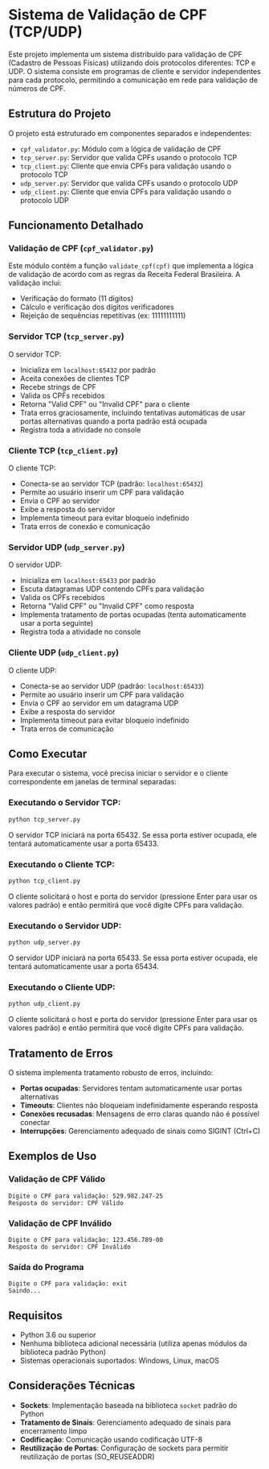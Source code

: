 # Sistema de Validação de CPF (TCP/UDP)

Este projeto implementa um sistema distribuído para validação de CPF (Cadastro de Pessoas Físicas) utilizando dois protocolos diferentes: TCP e UDP. O sistema consiste em programas de cliente e servidor independentes para cada protocolo, permitindo a comunicação em rede para validação de números de CPF.

## Estrutura do Projeto

O projeto está estruturado em componentes separados e independentes:

- `cpf_validator.py`: Módulo com a lógica de validação de CPF
- `tcp_server.py`: Servidor que valida CPFs usando o protocolo TCP
- `tcp_client.py`: Cliente que envia CPFs para validação usando o protocolo TCP
- `udp_server.py`: Servidor que valida CPFs usando o protocolo UDP
- `udp_client.py`: Cliente que envia CPFs para validação usando o protocolo UDP

## Funcionamento Detalhado

### Validação de CPF (`cpf_validator.py`)

Este módulo contém a função `validate_cpf(cpf)` que implementa a lógica de validação de acordo com as regras da Receita Federal Brasileira. A validação inclui:

- Verificação do formato (11 dígitos)
- Cálculo e verificação dos dígitos verificadores
- Rejeição de sequências repetitivas (ex: 11111111111)

### Servidor TCP (`tcp_server.py`)

O servidor TCP:
- Inicializa em `localhost:65432` por padrão
- Aceita conexões de clientes TCP
- Recebe strings de CPF
- Valida os CPFs recebidos
- Retorna "Valid CPF" ou "Invalid CPF" para o cliente
- Trata erros graciosamente, incluindo tentativas automáticas de usar portas alternativas quando a porta padrão está ocupada
- Registra toda a atividade no console

### Cliente TCP (`tcp_client.py`)

O cliente TCP:
- Conecta-se ao servidor TCP (padrão: `localhost:65432`)
- Permite ao usuário inserir um CPF para validação
- Envia o CPF ao servidor
- Exibe a resposta do servidor
- Implementa timeout para evitar bloqueio indefinido
- Trata erros de conexão e comunicação

### Servidor UDP (`udp_server.py`)

O servidor UDP:
- Inicializa em `localhost:65433` por padrão
- Escuta datagramas UDP contendo CPFs para validação
- Valida os CPFs recebidos
- Retorna "Valid CPF" ou "Invalid CPF" como resposta
- Implementa tratamento de portas ocupadas (tenta automaticamente usar a porta seguinte)
- Registra toda a atividade no console

### Cliente UDP (`udp_client.py`)

O cliente UDP:
- Conecta-se ao servidor UDP (padrão: `localhost:65433`)
- Permite ao usuário inserir um CPF para validação
- Envia o CPF ao servidor em um datagrama UDP
- Exibe a resposta do servidor
- Implementa timeout para evitar bloqueio indefinido
- Trata erros de comunicação


## Como Executar

Para executar o sistema, você precisa iniciar o servidor e o cliente correspondente em janelas de terminal separadas:

### Executando o Servidor TCP:
```bash
python tcp_server.py
```
O servidor TCP iniciará na porta 65432. Se essa porta estiver ocupada, ele tentará automaticamente usar a porta 65433.

### Executando o Cliente TCP:
```bash
python tcp_client.py
```
O cliente solicitará o host e porta do servidor (pressione Enter para usar os valores padrão) e então permitirá que você digite CPFs para validação.

### Executando o Servidor UDP:
```bash
python udp_server.py
```
O servidor UDP iniciará na porta 65433. Se essa porta estiver ocupada, ele tentará automaticamente usar a porta 65434.

### Executando o Cliente UDP:
```bash
python udp_client.py
```
O cliente solicitará o host e porta do servidor (pressione Enter para usar os valores padrão) e então permitirá que você digite CPFs para validação.

## Tratamento de Erros

O sistema implementa tratamento robusto de erros, incluindo:

- **Portas ocupadas**: Servidores tentam automaticamente usar portas alternativas
- **Timeouts**: Clientes não bloqueiam indefinidamente esperando resposta
- **Conexões recusadas**: Mensagens de erro claras quando não é possível conectar
- **Interrupções**: Gerenciamento adequado de sinais como SIGINT (Ctrl+C)

## Exemplos de Uso

### Validação de CPF Válido
```
Digite o CPF para validação: 529.982.247-25
Resposta do servidor: CPF Válido
```

### Validação de CPF Inválido
```
Digite o CPF para validação: 123.456.789-00
Resposta do servidor: CPF Inválido
```

### Saída do Programa
```
Digite o CPF para validação: exit
Saindo...
```

## Requisitos

- Python 3.6 ou superior
- Nenhuma biblioteca adicional necessária (utiliza apenas módulos da biblioteca padrão Python)
- Sistemas operacionais suportados: Windows, Linux, macOS

## Considerações Técnicas

- **Sockets**: Implementação baseada na biblioteca `socket` padrão do Python
- **Tratamento de Sinais**: Gerenciamento adequado de sinais para encerramento limpo
- **Codificação**: Comunicação usando codificação UTF-8
- **Reutilização de Portas**: Configuração de sockets para permitir reutilização de portas (SO_REUSEADDR)
